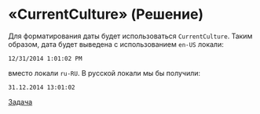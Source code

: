 # «CurrentCulture» (Решение)
Для форматирования даты будет использоваться `CurrentCulture`. Таким образом, дата будет выведена с использованием `en-US` локали:

```
12/31/2014 1:01:02 PM
```

вместо локали `ru-RU`. В русской локали мы бы получили:

```
31.12.2014 13:01:02
```

[Задача](./CurrentCulture-P.md)